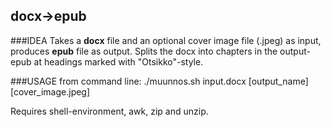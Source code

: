## docx->epub
###IDEA
Takes a **docx** file and an optional cover image file (.jpeg) as input, produces **epub** file as output.
Splits the docx into chapters in the output-epub at headings marked with "Otsikko"-style.

###USAGE
from command line: 
./muunnos.sh input.docx [output_name] [cover_image.jpeg]

Requires shell-environment, awk, zip and unzip.